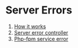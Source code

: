 # Server Errors

1. [How it works](./01-how-it-works.md)
2. [Server error controller](./02-server-error-controller.md)
3. [Php-fpm service error](./03-php-fpm-service-error.md)
